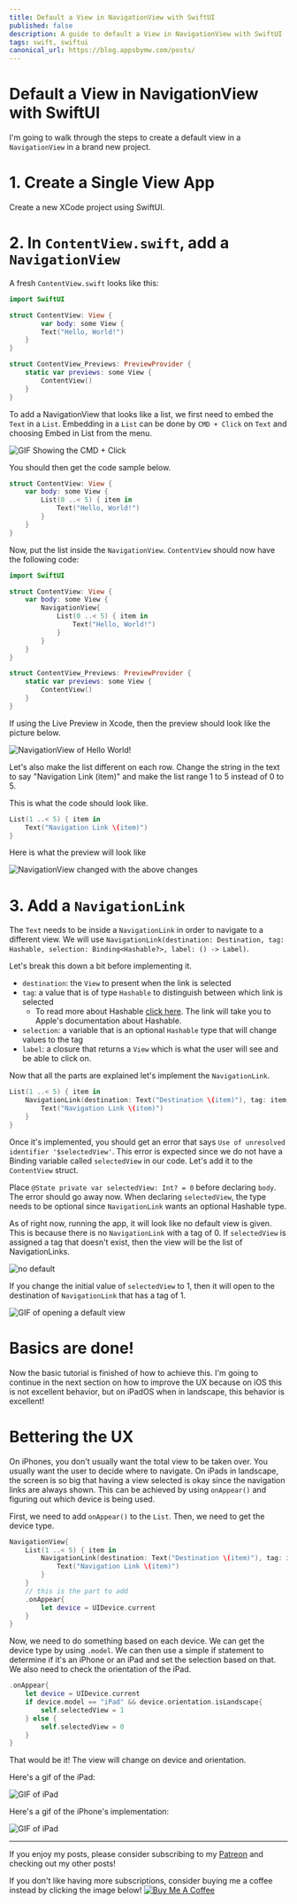 ```yaml
---
title: Default a View in NavigationView with SwiftUI
published: false
description: A guide to default a View in NavigationView with SwiftUI
tags: swift, swiftui
canonical_url: https://blog.appsbymw.com/posts/
---
```


# Default a View in NavigationView with SwiftUI

I'm going to walk through the steps to create a default view in a `NavigationView` in a brand new project.

# 1. Create a Single View App

Create a new XCode project using SwiftUI.

# 2. In `ContentView.swift`, add a `NavigationView`

A fresh `ContentView.swift` looks like this:

```swift
import SwiftUI

struct ContentView: View {
        var body: some View {
        Text("Hello, World!")
    }
}

struct ContentView_Previews: PreviewProvider {
    static var previews: some View {
        ContentView()
    }
}
```

To add a NavigationView that looks like a list, we first need to embed the `Text` in a `List`. Embedding in a `List` can be done by `CMD + Click` on `Text` and choosing Embed in List from the menu. 

![GIF Showing the `CMD + Click`](https://github.com/maeganjwilson/swiftui-examples/blob/master/NavigationExample/post-resources/embed-list.gif?raw=true)

You should then get the code sample below.

```swift
struct ContentView: View {
    var body: some View {
        List(0 ..< 5) { item in
            Text("Hello, World!")
        }
    }
}
```

Now, put the list inside the `NavigationView`. `ContentView` should now have the following code:

```swift
import SwiftUI

struct ContentView: View {
    var body: some View {
        NavigationView{
            List(0 ..< 5) { item in
                Text("Hello, World!")
            }
        }
    }
}

struct ContentView_Previews: PreviewProvider {
    static var previews: some View {
        ContentView()
    }
}
```

If using the Live Preview in Xcode, then the preview should look like the picture below.

![NavigationView of Hello World!](https://github.com/maeganjwilson/swiftui-examples/blob/master/NavigationExample/post-resources/NavigationView-1.png?raw=true)

Let's also make the list different on each row. Change the string in the text to say "Navigation Link \(item)" and make the list range 1 to 5 instead of 0 to 5.

This is what the code should look like.

```swift
List(1 ..< 5) { item in
    Text("Navigation Link \(item)")
}
```

Here is what the preview will look like

![NavigationView changed with the above changes](https://github.com/maeganjwilson/swiftui-examples/blob/master/NavigationExample/post-resources/NavigationView-2.png?raw=true)

# 3. Add a `NavigationLink`

The `Text` needs to be inside a `NavigationLink` in order to navigate to a different view. We will use `NavigationLink(destination: Destination, tag: Hashable, selection: Binding<Hashable?>, label: () -> Label)`.

Let's break this down a bit before implementing it.

- `destination`: the `View` to present when the link is selected
- `tag`: a value that is of type `Hashable` to distinguish between which link is selected
    - To read more about Hashable [click here](https://developer.apple.com/documentation/swift/hashable). The link will take you to Apple's documentation about Hashable.
- `selection`: a variable that is an optional `Hashable` type that will change values to the tag
- `label`: a closure that returns a `View` which is what the user will see and be able to click on.

Now that all the parts are explained let's implement the `NavigationLink`.

```swift
List(1 ..< 5) { item in
    NavigationLink(destination: Text("Destination \(item)"), tag: item, selection: self.$selectedView) {
        Text("Navigation Link \(item)")
    }
}
```

Once it's implemented, you should get an error that says `Use of unresolved identifier '$selectedView'`. This error is expected since we do not have a Binding variable called `selectedView` in our code. Let's add it to the `ContentView` struct.

Place `@State private var selectedView: Int? = 0` before declaring `body`. The error should go away now. When declaring `selectedView`, the type needs to be optional since `NavigationLink` wants an optional Hashable type.

As of right now, running the app, it will look like no default view is given. This is because there is no `NavigationLink` with a tag of 0. If `selectedView` is assigned a tag that doesn't exist, then the view will be the list of NavigationLinks.

![no default](https://github.com/maeganjwilson/swiftui-examples/blob/master/NavigationExample/post-resources/Simulator-1.png?raw=true)

If you change the initial value of `selectedView` to 1, then it will open to the destination of `NavigationLink` that has a tag of 1.

![GIF of opening a default view](https://github.com/maeganjwilson/swiftui-examples/blob/master/NavigationExample/post-resources/Simulator-2.gif?raw=true)

# Basics are done!

Now the basic tutorial is finished of how to achieve this. I'm going to continue in the next section on how to improve the UX because on iOS this is not excellent behavior, but on iPadOS when in landscape, this behavior is excellent!

# Bettering the UX

On iPhones, you don't usually want the total view to be taken over. You usually want the user to decide where to navigate. On iPads in landscape, the screen is so big that having a view selected is okay since the navigation links are always shown. This can be achieved by using `onAppear()` and figuring out which device is being used.

First, we need to add `onAppear()` to the `List`. Then, we need to get the device type.

```swift
NavigationView{
    List(1 ..< 5) { item in
        NavigationLink(destination: Text("Destination \(item)"), tag: item, selection: self.$selectedView) {
            Text("Navigation Link \(item)")
        }
    }
    // this is the part to add
    .onAppear{
        let device = UIDevice.current
    }
}
```

Now, we need to do something based on each device. We can get the device type by using `.model`. We can then use a simple if statement to determine if it's an iPhone or an iPad and set the selection based on that. We also need to check the orientation of the iPad.

```swift
.onAppear{
    let device = UIDevice.current
    if device.model == "iPad" && device.orientation.isLandscape{
        self.selectedView = 1
    } else {
        self.selectedView = 0
    }
}
```

That would be it! The view will change on device and orientation.

Here's a gif of the iPad:

![GIF of iPad](https://github.com/maeganjwilson/swiftui-examples/blob/master/NavigationExample/post-resources/ipad-finished.gif?raw=true)

Here's a gif of the iPhone's implementation:

![GIF of iPad](https://github.com/maeganjwilson/swiftui-examples/blob/master/NavigationExample/post-resources/iphone-finished.gif?raw=true)

---

If you enjoy my posts, please consider subscribing to my [Patreon](https://www.patreon.com/maeganwilson_) and checking out my other posts!

If you don't like having more subscriptions, consider buying me a coffee instead by clicking the image below! <a href="https://www.buymeacoffee.com/appsbymw" target="_blank"><img src="https://bmc-cdn.nyc3.digitaloceanspaces.com/BMC-button-images/custom_images/orange_img.png" alt="Buy Me A Coffee" style="height: auto !important;width: auto !important;" ></a>
